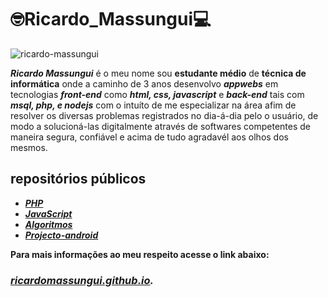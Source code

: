 
# 🤓Ricardo_Massungui💻

![ricardo-massungui](https://user-images.githubusercontent.com/93468978/145734289-0b599cf8-eab2-4c3d-acb6-091dd0e5e704.jpg)


_**Ricardo Massungui**_ é o meu nome sou **estudante médio** de **técnica de informática**
onde a caminho de 3 anos desenvolvo _**appwebs**_ em tecnologias _**front-end**_ como _**html, css, javascript**_ e _**back-end**_ tais com _**msql, php, e nodejs**_ com o intuíto de me especializar na área afim de resolver os diversas problemas registrados no dia-á-dia pelo o usuário, de modo a solucioná-las digitalmente através de softwares competentes de maneira segura, confiável e acima de tudo agradavél aos olhos dos mesmos.
## repositórios públicos
* _**[PHP](https://github.com/ricardomassungui/curso-php)**_
* _**[JavaScript](https://github.com/ricardomassungui/curso-javascript)**_
* _**[Algoritmos](https://github.com/ricardomassungui/curso-de-algoritmos)**_
* _**[Projecto-android](https://ricardomassungui.github.io/projecto-android/android)**_

**Para mais informações ao meu respeito acesse o link abaixo:**

### _**[ricardomassungui.github.io](https://ricardomassungui.github.io/site-pessoal/perfil/pg-main.html).**_
